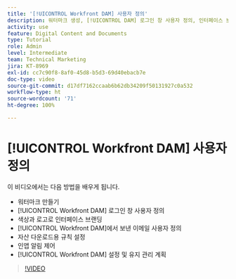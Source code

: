 ```yaml
---
title: '[!UICONTROL Workfront DAM] 사용자 정의'
description: 워터마크 생성, [!UICONTROL DAM] 로그인 창 사용자 정의, 인터페이스 브랜딩 등을 통해 [!UICONTROL Workfront DAM]을 사용자 정의하는 방법을 알아봅니다.
activity: use
feature: Digital Content and Documents
type: Tutorial
role: Admin
level: Intermediate
team: Technical Marketing
jira: KT-8969
exl-id: cc7c90f8-8af0-45d8-b5d3-69d40ebacb7e
doc-type: video
source-git-commit: d17df7162ccaab6b62db34209f50131927c0a532
workflow-type: ht
source-wordcount: '71'
ht-degree: 100%

---
```


# [!UICONTROL Workfront DAM] 사용자 정의

이 비디오에서는 다음 방법을 배우게 됩니다.

* 워터마크 만들기
* [!UICONTROL Workfront DAM] 로그인 창 사용자 정의
* 색상과 로고로 인터페이스 브랜딩
* [!UICONTROL Workfront DAM]에서 보낸 이메일 사용자 정의
* 자산 다운로드용 규칙 설정
* 인앱 알림 제어
* [!UICONTROL Workfront DAM] 설정 및 유지 관리 계획

>[!VIDEO](https://video.tv.adobe.com/v/335232/?quality=12&learn=on&enablevpops)

